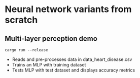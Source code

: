 # Neural network variants from scratch

## Multi-layer perception demo
`cargo run --release`
- Reads and pre-processes data in data_heart_disease.csv
- Trains an MLP with training dataset
- Tests MLP with test dataset and displays accuracy metrics
